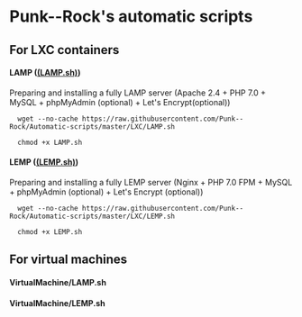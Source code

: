 # Punk--Rock's automatic scripts

## For LXC containers

#### LAMP ([(LAMP.sh)](https://github.com/Punk--Rock/Automatic-scripts/blob/master/LXC/LAMP.sh))

Preparing and installing a fully LAMP server (Apache 2.4 + PHP 7.0 + MySQL + phpMyAdmin (optional) + Let's Encrypt(optional))

```shell
  wget --no-cache https://raw.githubusercontent.com/Punk--Rock/Automatic-scripts/master/LXC/LAMP.sh

  chmod +x LAMP.sh
```

#### LEMP ([(LEMP.sh)](https://github.com/Punk--Rock/Automatic-scripts/blob/master/LXC/LEMP.sh))

Preparing and installing a fully LEMP server (Nginx + PHP 7.0 FPM + MySQL + phpMyAdmin (optional) + Let's Encrypt (optional))

```shell
  wget --no-cache https://raw.githubusercontent.com/Punk--Rock/Automatic-scripts/master/LXC/LEMP.sh

  chmod +x LEMP.sh
```

## For virtual machines

#### VirtualMachine/LAMP.sh

#### VirtualMachine/LEMP.sh
